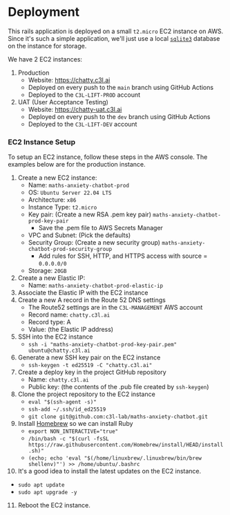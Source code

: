 # Deployment

This rails application is deployed on a small `t2.micro` EC2 instance on AWS.
Since it's such a simple application, we'll just use a local
[`sqlite3`](https://www.sqlite.org/) database on the instance for storage.

We have 2 EC2 instances:

1. Production
   - Website: https://chatty.c3l.ai
   - Deployed on every push to the `main` branch using GitHub Actions
   - Deployed to the `C3L-LIFT-PROD` account
2. UAT (User Acceptance Testing)
   - Website: https://chatty-uat.c3l.ai
   - Deployed on every push to the `dev` branch using GitHub Actions
   - Deployed to the `C3L-LIFT-DEV` account

### EC2 Instance Setup

To setup an EC2 instance, follow these steps in the AWS console. The examples
below are for the production instance.

1. Create a new EC2 instance:
   - Name: `maths-anxiety-chatbot-prod`
   - OS: `Ubuntu Server 22.04 LTS`
   - Architecture: `x86`
   - Instance Type: `t2.micro`
   - Key pair: (Create a new RSA .pem key pair)
     `maths-anxiety-chatbot-prod-key-pair`
     - Save the .pem file to AWS Secrets Manager
   - VPC and Subnet: (Pick the defaults)
   - Security Group: (Create a new security group)
     `maths-anxiety-chatbot-prod-security-group`
     - Add rules for SSH, HTTP, and HTTPS access with source = `0.0.0.0/0`
   - Storage: `20GB`
2. Create a new Elastic IP:
   - Name: `maths-anxiety-chatbot-prod-elastic-ip`
3. Associate the Elastic IP with the EC2 instance
4. Create a new A record in the Route 52 DNS settings
   - The Route52 settings are in the `C3L-MANAGEMENT` AWS account
   - Record name: `chatty.c3l.ai`
   - Record type: A
   - Value: (the Elastic IP address)
5. SSH into the EC2 instance
   - `ssh -i "maths-anxiety-chatbot-prod-key-pair.pem" ubuntu@chatty.c3l.ai`
6. Generate a new SSH key pair on the EC2 instance
   - `ssh-keygen -t ed25519 -C "chatty.c3l.ai"`
7. Create a deploy key in the project GitHub repository
   - Name: `chatty.c3l.ai`
   - Public key: (the contents of the .pub file created by `ssh-keygen`)
8. Clone the project repository to the EC2 instance
   - `eval "$(ssh-agent -s)"`
   - `ssh-add ~/.ssh/id_ed25519`
   - `git clone git@github.com:c3l-lab/maths-anxiety-chatbot.git`
9. Install [Homebrew](https://brew.sh/) so we can install Ruby
   - `export NON_INTERACTIVE="true"`
   - `/bin/bash -c "$(curl -fsSL https://raw.githubusercontent.com/Homebrew/install/HEAD/install.sh)"`
   - `(echo; echo 'eval "$(/home/linuxbrew/.linuxbrew/bin/brew shellenv)"') >> /home/ubuntu/.bashrc`
10. It's a good idea to install the latest updates on the EC2 instance.
   - `sudo apt update`
   - `sudo apt upgrade -y`
11. Reboot the EC2 instance.
